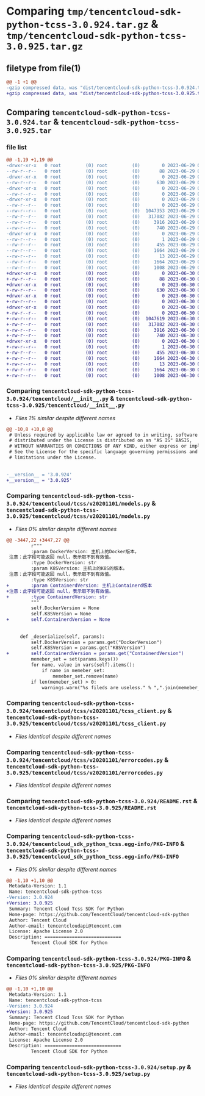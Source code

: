 # Comparing `tmp/tencentcloud-sdk-python-tcss-3.0.924.tar.gz` & `tmp/tencentcloud-sdk-python-tcss-3.0.925.tar.gz`

## filetype from file(1)

```diff
@@ -1 +1 @@
-gzip compressed data, was "dist/tencentcloud-sdk-python-tcss-3.0.924.tar", last modified: Thu Jun 29 00:45:22 2023, max compression
+gzip compressed data, was "dist/tencentcloud-sdk-python-tcss-3.0.925.tar", last modified: Fri Jun 30 02:23:01 2023, max compression
```

## Comparing `tencentcloud-sdk-python-tcss-3.0.924.tar` & `tencentcloud-sdk-python-tcss-3.0.925.tar`

### file list

```diff
@@ -1,19 +1,19 @@
-drwxr-xr-x   0 root         (0) root         (0)        0 2023-06-29 00:45:22.000000 tencentcloud-sdk-python-tcss-3.0.924/
--rw-r--r--   0 root         (0) root         (0)       88 2023-06-29 00:45:22.000000 tencentcloud-sdk-python-tcss-3.0.924/setup.cfg
-drwxr-xr-x   0 root         (0) root         (0)        0 2023-06-29 00:45:22.000000 tencentcloud-sdk-python-tcss-3.0.924/tencentcloud/
--rw-r--r--   0 root         (0) root         (0)      630 2023-06-29 00:45:22.000000 tencentcloud-sdk-python-tcss-3.0.924/tencentcloud/__init__.py
-drwxr-xr-x   0 root         (0) root         (0)        0 2023-06-29 00:45:22.000000 tencentcloud-sdk-python-tcss-3.0.924/tencentcloud/tcss/
--rw-r--r--   0 root         (0) root         (0)        0 2023-06-29 00:45:22.000000 tencentcloud-sdk-python-tcss-3.0.924/tencentcloud/tcss/__init__.py
-drwxr-xr-x   0 root         (0) root         (0)        0 2023-06-29 00:45:22.000000 tencentcloud-sdk-python-tcss-3.0.924/tencentcloud/tcss/v20201101/
--rw-r--r--   0 root         (0) root         (0)        0 2023-06-29 00:45:22.000000 tencentcloud-sdk-python-tcss-3.0.924/tencentcloud/tcss/v20201101/__init__.py
--rw-r--r--   0 root         (0) root         (0)  1047353 2023-06-29 00:45:22.000000 tencentcloud-sdk-python-tcss-3.0.924/tencentcloud/tcss/v20201101/models.py
--rw-r--r--   0 root         (0) root         (0)   317082 2023-06-29 00:45:22.000000 tencentcloud-sdk-python-tcss-3.0.924/tencentcloud/tcss/v20201101/tcss_client.py
--rw-r--r--   0 root         (0) root         (0)     3916 2023-06-29 00:45:22.000000 tencentcloud-sdk-python-tcss-3.0.924/tencentcloud/tcss/v20201101/errorcodes.py
--rw-r--r--   0 root         (0) root         (0)      740 2023-06-29 00:45:22.000000 tencentcloud-sdk-python-tcss-3.0.924/README.rst
-drwxr-xr-x   0 root         (0) root         (0)        0 2023-06-29 00:45:22.000000 tencentcloud-sdk-python-tcss-3.0.924/tencentcloud_sdk_python_tcss.egg-info/
--rw-r--r--   0 root         (0) root         (0)        1 2023-06-29 00:45:22.000000 tencentcloud-sdk-python-tcss-3.0.924/tencentcloud_sdk_python_tcss.egg-info/dependency_links.txt
--rw-r--r--   0 root         (0) root         (0)      455 2023-06-29 00:45:22.000000 tencentcloud-sdk-python-tcss-3.0.924/tencentcloud_sdk_python_tcss.egg-info/SOURCES.txt
--rw-r--r--   0 root         (0) root         (0)     1664 2023-06-29 00:45:22.000000 tencentcloud-sdk-python-tcss-3.0.924/tencentcloud_sdk_python_tcss.egg-info/PKG-INFO
--rw-r--r--   0 root         (0) root         (0)       13 2023-06-29 00:45:22.000000 tencentcloud-sdk-python-tcss-3.0.924/tencentcloud_sdk_python_tcss.egg-info/top_level.txt
--rw-r--r--   0 root         (0) root         (0)     1664 2023-06-29 00:45:22.000000 tencentcloud-sdk-python-tcss-3.0.924/PKG-INFO
--rw-r--r--   0 root         (0) root         (0)     1008 2023-06-29 00:45:22.000000 tencentcloud-sdk-python-tcss-3.0.924/setup.py
+drwxr-xr-x   0 root         (0) root         (0)        0 2023-06-30 02:23:01.000000 tencentcloud-sdk-python-tcss-3.0.925/
+-rw-r--r--   0 root         (0) root         (0)       88 2023-06-30 02:23:01.000000 tencentcloud-sdk-python-tcss-3.0.925/setup.cfg
+drwxr-xr-x   0 root         (0) root         (0)        0 2023-06-30 02:23:01.000000 tencentcloud-sdk-python-tcss-3.0.925/tencentcloud/
+-rw-r--r--   0 root         (0) root         (0)      630 2023-06-30 02:23:00.000000 tencentcloud-sdk-python-tcss-3.0.925/tencentcloud/__init__.py
+drwxr-xr-x   0 root         (0) root         (0)        0 2023-06-30 02:23:01.000000 tencentcloud-sdk-python-tcss-3.0.925/tencentcloud/tcss/
+-rw-r--r--   0 root         (0) root         (0)        0 2023-06-30 02:23:00.000000 tencentcloud-sdk-python-tcss-3.0.925/tencentcloud/tcss/__init__.py
+drwxr-xr-x   0 root         (0) root         (0)        0 2023-06-30 02:23:01.000000 tencentcloud-sdk-python-tcss-3.0.925/tencentcloud/tcss/v20201101/
+-rw-r--r--   0 root         (0) root         (0)        0 2023-06-30 02:23:00.000000 tencentcloud-sdk-python-tcss-3.0.925/tencentcloud/tcss/v20201101/__init__.py
+-rw-r--r--   0 root         (0) root         (0)  1047619 2023-06-30 02:23:00.000000 tencentcloud-sdk-python-tcss-3.0.925/tencentcloud/tcss/v20201101/models.py
+-rw-r--r--   0 root         (0) root         (0)   317082 2023-06-30 02:23:00.000000 tencentcloud-sdk-python-tcss-3.0.925/tencentcloud/tcss/v20201101/tcss_client.py
+-rw-r--r--   0 root         (0) root         (0)     3916 2023-06-30 02:23:00.000000 tencentcloud-sdk-python-tcss-3.0.925/tencentcloud/tcss/v20201101/errorcodes.py
+-rw-r--r--   0 root         (0) root         (0)      740 2023-06-30 02:23:00.000000 tencentcloud-sdk-python-tcss-3.0.925/README.rst
+drwxr-xr-x   0 root         (0) root         (0)        0 2023-06-30 02:23:01.000000 tencentcloud-sdk-python-tcss-3.0.925/tencentcloud_sdk_python_tcss.egg-info/
+-rw-r--r--   0 root         (0) root         (0)        1 2023-06-30 02:23:01.000000 tencentcloud-sdk-python-tcss-3.0.925/tencentcloud_sdk_python_tcss.egg-info/dependency_links.txt
+-rw-r--r--   0 root         (0) root         (0)      455 2023-06-30 02:23:01.000000 tencentcloud-sdk-python-tcss-3.0.925/tencentcloud_sdk_python_tcss.egg-info/SOURCES.txt
+-rw-r--r--   0 root         (0) root         (0)     1664 2023-06-30 02:23:01.000000 tencentcloud-sdk-python-tcss-3.0.925/tencentcloud_sdk_python_tcss.egg-info/PKG-INFO
+-rw-r--r--   0 root         (0) root         (0)       13 2023-06-30 02:23:01.000000 tencentcloud-sdk-python-tcss-3.0.925/tencentcloud_sdk_python_tcss.egg-info/top_level.txt
+-rw-r--r--   0 root         (0) root         (0)     1664 2023-06-30 02:23:01.000000 tencentcloud-sdk-python-tcss-3.0.925/PKG-INFO
+-rw-r--r--   0 root         (0) root         (0)     1008 2023-06-30 02:23:00.000000 tencentcloud-sdk-python-tcss-3.0.925/setup.py
```

### Comparing `tencentcloud-sdk-python-tcss-3.0.924/tencentcloud/__init__.py` & `tencentcloud-sdk-python-tcss-3.0.925/tencentcloud/__init__.py`

 * *Files 1% similar despite different names*

```diff
@@ -10,8 +10,8 @@
 # Unless required by applicable law or agreed to in writing, software
 # distributed under the License is distributed on an "AS IS" BASIS,
 # WITHOUT WARRANTIES OR CONDITIONS OF ANY KIND, either express or implied.
 # See the License for the specific language governing permissions and
 # limitations under the License.
 
 
-__version__ = '3.0.924'
+__version__ = '3.0.925'
```

### Comparing `tencentcloud-sdk-python-tcss-3.0.924/tencentcloud/tcss/v20201101/models.py` & `tencentcloud-sdk-python-tcss-3.0.925/tencentcloud/tcss/v20201101/models.py`

 * *Files 0% similar despite different names*

```diff
@@ -3447,22 +3447,27 @@
         r"""
         :param DockerVersion: 主机上的Docker版本。
 注意：此字段可能返回 null，表示取不到有效值。
         :type DockerVersion: str
         :param K8SVersion: 主机上的K8S的版本。
 注意：此字段可能返回 null，表示取不到有效值。
         :type K8SVersion: str
+        :param ContainerdVersion: 主机上Containerd版本
+注意：此字段可能返回 null，表示取不到有效值。
+        :type ContainerdVersion: str
         """
         self.DockerVersion = None
         self.K8SVersion = None
+        self.ContainerdVersion = None
 
 
     def _deserialize(self, params):
         self.DockerVersion = params.get("DockerVersion")
         self.K8SVersion = params.get("K8SVersion")
+        self.ContainerdVersion = params.get("ContainerdVersion")
         memeber_set = set(params.keys())
         for name, value in vars(self).items():
             if name in memeber_set:
                 memeber_set.remove(name)
         if len(memeber_set) > 0:
             warnings.warn("%s fileds are useless." % ",".join(memeber_set))
```

### Comparing `tencentcloud-sdk-python-tcss-3.0.924/tencentcloud/tcss/v20201101/tcss_client.py` & `tencentcloud-sdk-python-tcss-3.0.925/tencentcloud/tcss/v20201101/tcss_client.py`

 * *Files identical despite different names*

### Comparing `tencentcloud-sdk-python-tcss-3.0.924/tencentcloud/tcss/v20201101/errorcodes.py` & `tencentcloud-sdk-python-tcss-3.0.925/tencentcloud/tcss/v20201101/errorcodes.py`

 * *Files identical despite different names*

### Comparing `tencentcloud-sdk-python-tcss-3.0.924/README.rst` & `tencentcloud-sdk-python-tcss-3.0.925/README.rst`

 * *Files identical despite different names*

### Comparing `tencentcloud-sdk-python-tcss-3.0.924/tencentcloud_sdk_python_tcss.egg-info/PKG-INFO` & `tencentcloud-sdk-python-tcss-3.0.925/tencentcloud_sdk_python_tcss.egg-info/PKG-INFO`

 * *Files 0% similar despite different names*

```diff
@@ -1,10 +1,10 @@
 Metadata-Version: 1.1
 Name: tencentcloud-sdk-python-tcss
-Version: 3.0.924
+Version: 3.0.925
 Summary: Tencent Cloud Tcss SDK for Python
 Home-page: https://github.com/TencentCloud/tencentcloud-sdk-python
 Author: Tencent Cloud
 Author-email: tencentcloudapi@tencent.com
 License: Apache License 2.0
 Description: ============================
         Tencent Cloud SDK for Python
```

### Comparing `tencentcloud-sdk-python-tcss-3.0.924/PKG-INFO` & `tencentcloud-sdk-python-tcss-3.0.925/PKG-INFO`

 * *Files 0% similar despite different names*

```diff
@@ -1,10 +1,10 @@
 Metadata-Version: 1.1
 Name: tencentcloud-sdk-python-tcss
-Version: 3.0.924
+Version: 3.0.925
 Summary: Tencent Cloud Tcss SDK for Python
 Home-page: https://github.com/TencentCloud/tencentcloud-sdk-python
 Author: Tencent Cloud
 Author-email: tencentcloudapi@tencent.com
 License: Apache License 2.0
 Description: ============================
         Tencent Cloud SDK for Python
```

### Comparing `tencentcloud-sdk-python-tcss-3.0.924/setup.py` & `tencentcloud-sdk-python-tcss-3.0.925/setup.py`

 * *Files identical despite different names*

